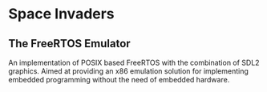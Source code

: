 # Space Invaders


## The FreeRTOS Emulator

An implementation of POSIX based FreeRTOS with the combination of SDL2 graphics. Aimed at providing an x86 emulation solution for implementing embedded programming without the need of embedded hardware.

